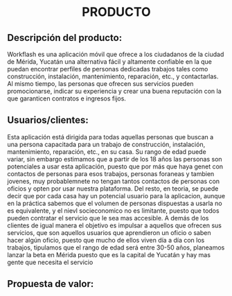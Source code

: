 ﻿<center><h1>PRODUCTO</h1></center>

## Descripción del producto:
Workflash es una aplicación móvil que ofrece a los ciudadanos de la ciudad de Mérida, Yucatán una alternativa fácil y altamente confiable en la que puedan encontrar perfiles de personas dedicadas trabajos tales como construcción, instalación, mantenimiento, reparación, etc., y contactarlas. Al mismo tiempo, las personas que ofrecen sus servicios pueden promocionarse, indicar su experiencia y crear una buena reputación con la que garanticen contratos e ingresos fijos.

## Usuarios/clientes:
Esta aplicación está dirigida para todas aquellas personas que buscan a una persona capacitada para un trabajo de construcción, instalación, mantenimiento, reparación, etc., en su casa. Su rango de edad puede variar, sin embargo estimamos que a partir de los 18 años las personas son potenciales a usar esta aplicación, puesto que por más que haya genet con contactos de personas para esos trabajos, personas foraneas y tambien jovenes, muy probablemnete no tengan tantos contactos de personas con oficios y opten por usar nuestra plataforma.   Del resto, en teoria, se puede decir que por cada casa hay un potencial usuario para la aplicacion, aunque en la práctica sabemos que el volumen de personas dispuestas a usarla no es equivalente, y el nievl socieconomico no es limitante, puesto que todos pueden contratar el servicio que le sea mas accesible.
A demás de los clientes de igual manera el objetivo es impulsar a aquellos que ofrecen sus servicios, que son aquellos usuarios que aprendieron un oficio o saben hacer algún oficio, puesto que mucho de ellos viven día a día con los trabajos, tipulamos que el rango de edad será entre 30-50 años, planeamos lanzar la beta en Mérida puesto que es la capital de Yucatán y hay mas gente que necesita el servicio


## Propuesta de valor:


<!--stackedit_data:
eyJoaXN0b3J5IjpbLTY3MDg4MDU4Niw1ODk4NDg1NzQsLTE0NT
UxODk0MzQsLTE3NDMxODY0NDYsMTA5MzIwMTg4MywxNTk3MzE3
NTUxLDIwMzAyMzI0MDVdfQ==
-->
